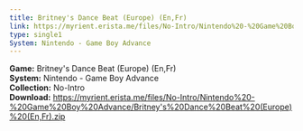 ```yaml
---
title: Britney's Dance Beat (Europe) (En,Fr)
link: https://myrient.erista.me/files/No-Intro/Nintendo%20-%20Game%20Boy%20Advance/Britney's%20Dance%20Beat%20(Europe)%20(En,Fr).zip
type: single1
System: Nintendo - Game Boy Advance
---
```

<b>Game:</b> Britney's Dance Beat (Europe) (En,Fr)<br>
<b>System:</b> Nintendo - Game Boy Advance<br>
<b>Collection:</b> No-Intro<br>
<b>Download:</b> https://myrient.erista.me/files/No-Intro/Nintendo%20-%20Game%20Boy%20Advance/Britney's%20Dance%20Beat%20(Europe)%20(En,Fr).zip